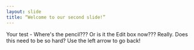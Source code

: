 ```yaml
---
layout: slide
title: “Welcome to our second slide!”
---
```

Your test - Where's the pencil???   Or is it the Edit box now???   Really.  Does this need to be so hard?
Use the left arrow to go back!

